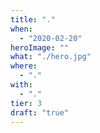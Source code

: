 ```yaml
---
title: "."
when: 
  - "2020-02-20"
heroImage: ""
what: "./hero.jpg"
where:
  - "."
with: 
  - "."
tier: 3
draft: "true"
---
```

